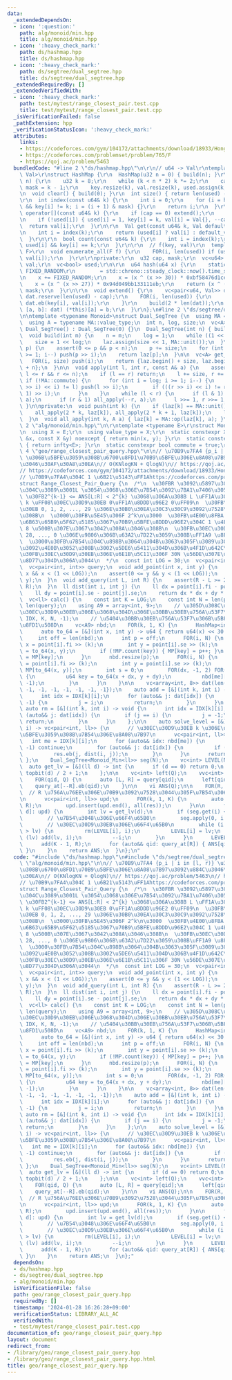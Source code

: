 ```yaml
---
data:
  _extendedDependsOn:
  - icon: ':question:'
    path: alg/monoid/min.hpp
    title: alg/monoid/min.hpp
  - icon: ':heavy_check_mark:'
    path: ds/hashmap.hpp
    title: ds/hashmap.hpp
  - icon: ':heavy_check_mark:'
    path: ds/segtree/dual_segtree.hpp
    title: ds/segtree/dual_segtree.hpp
  _extendedRequiredBy: []
  _extendedVerifiedWith:
  - icon: ':heavy_check_mark:'
    path: test/mytest/range_closest_pair.test.cpp
    title: test/mytest/range_closest_pair.test.cpp
  _isVerificationFailed: false
  _pathExtension: hpp
  _verificationStatusIcon: ':heavy_check_mark:'
  attributes:
    links:
    - https://codeforces.com/gym/104172/attachments/download/18933/Hong_Kong_Tutorial.pdf
    - https://codeforces.com/problemset/problem/765/F
    - https://qoj.ac/problem/5463
  bundledCode: "#line 2 \"ds/hashmap.hpp\"\n\r\n// u64 -> Val\r\ntemplate <typename\
    \ Val>\r\nstruct HashMap {\r\n  HashMap(u32 n = 0) { build(n); }\r\n  void build(u32\
    \ n) {\r\n    u32 k = 8;\r\n    while (k < n * 2) k *= 2;\r\n    cap = k / 2,\
    \ mask = k - 1;\r\n    key.resize(k), val.resize(k), used.assign(k, 0);\r\n  }\r\
    \n  void clear() { build(0); }\r\n  int size() { return len(used) - cap; }\r\n\
    \r\n  int index(const u64& k) {\r\n    int i = 0;\r\n    for (i = hash(k); used[i]\
    \ && key[i] != k; i = (i + 1) & mask) {}\r\n    return i;\r\n  }\r\n\r\n  Val&\
    \ operator[](const u64& k) {\r\n    if (cap == 0) extend();\r\n    int i = index(k);\r\
    \n    if (!used[i]) { used[i] = 1, key[i] = k, val[i] = Val{}, --cap; }\r\n  \
    \  return val[i];\r\n  }\r\n\r\n  Val get(const u64& k, Val default_value) {\r\
    \n    int i = index(k);\r\n    return (used[i] ? val[i] : default_value);\r\n\
    \  }\r\n\r\n  bool count(const u64& k) {\r\n    int i = index(k);\r\n    return\
    \ used[i] && key[i] == k;\r\n  }\r\n\r\n  // f(key, val)\r\n  template <typename\
    \ F>\r\n  void enumerate_all(F f) {\r\n    FOR(i, len(used)) if (used[i]) f(key[i],\
    \ val[i]);\r\n  }\r\n\r\nprivate:\r\n  u32 cap, mask;\r\n  vc<u64> key;\r\n  vc<Val>\
    \ val;\r\n  vc<bool> used;\r\n\r\n  u64 hash(u64 x) {\r\n    static const u64\
    \ FIXED_RANDOM\r\n        = std::chrono::steady_clock::now().time_since_epoch().count();\r\
    \n    x += FIXED_RANDOM;\r\n    x = (x ^ (x >> 30)) * 0xbf58476d1ce4e5b9;\r\n\
    \    x = (x ^ (x >> 27)) * 0x94d049bb133111eb;\r\n    return (x ^ (x >> 31)) &\
    \ mask;\r\n  }\r\n\r\n  void extend() {\r\n    vc<pair<u64, Val>> dat;\r\n   \
    \ dat.reserve(len(used) - cap);\r\n    FOR(i, len(used)) {\r\n      if (used[i])\
    \ dat.eb(key[i], val[i]);\r\n    }\r\n    build(2 * len(dat));\r\n    for (auto&\
    \ [a, b]: dat) (*this)[a] = b;\r\n  }\r\n};\n#line 2 \"ds/segtree/dual_segtree.hpp\"\
    \n\ntemplate <typename Monoid>\nstruct Dual_SegTree {\n  using MA = Monoid;\n\
    \  using A = typename MA::value_type;\n  int n, log, size;\n  vc<A> laz;\n\n \
    \ Dual_SegTree() : Dual_SegTree(0) {}\n  Dual_SegTree(int n) { build(n); }\n\n\
    \  void build(int m) {\n    n = m;\n    log = 1;\n    while ((1 << log) < n) ++log;\n\
    \    size = 1 << log;\n    laz.assign(size << 1, MA::unit());\n  }\n\n  A get(int\
    \ p) {\n    assert(0 <= p && p < n);\n    p += size;\n    for (int i = log; i\
    \ >= 1; i--) push(p >> i);\n    return laz[p];\n  }\n\n  vc<A> get_all() {\n \
    \   FOR(i, size) push(i);\n    return {laz.begin() + size, laz.begin() + size\
    \ + n};\n  }\n\n  void apply(int l, int r, const A& a) {\n    assert(0 <= l &&\
    \ l <= r && r <= n);\n    if (l == r) return;\n    l += size, r += size;\n   \
    \ if (!MA::commute) {\n      for (int i = log; i >= 1; i--) {\n        if (((l\
    \ >> i) << i) != l) push(l >> i);\n        if (((r >> i) << i) != r) push((r -\
    \ 1) >> i);\n      }\n    }\n    while (l < r) {\n      if (l & 1) all_apply(l++,\
    \ a);\n      if (r & 1) all_apply(--r, a);\n      l >>= 1, r >>= 1;\n    }\n \
    \ }\n\nprivate:\n  void push(int k) {\n    if (laz[k] == MA::unit()) return;\n\
    \    all_apply(2 * k, laz[k]), all_apply(2 * k + 1, laz[k]);\n    laz[k] = MA::unit();\n\
    \  }\n  void all_apply(int k, A a) { laz[k] = MA::op(laz[k], a); }\n};\n#line\
    \ 2 \"alg/monoid/min.hpp\"\n\r\ntemplate <typename E>\r\nstruct Monoid_Min {\r\
    \n  using X = E;\r\n  using value_type = X;\r\n  static constexpr X op(const X\
    \ &x, const X &y) noexcept { return min(x, y); }\r\n  static constexpr X unit()\
    \ { return infty<E>; }\r\n  static constexpr bool commute = true;\r\n};\r\n#line\
    \ 4 \"geo/range_closest_pair_query.hpp\"\n\n// \u70B9\u7FA4 {p_i | i in [l, r)}\
    \ \u306B\u5BFE\u3059\u308B\u6700\u8FD1\u70B9\u5BFE\u306E\u8A08\u7B97\u3092\u884C\
    \u3046\u30AF\u30A8\u30EA\n// O(KNlogKN + QlogN)\n// https://qoj.ac/problem/5463\n\
    // https://codeforces.com/gym/104172/attachments/download/18933/Hong_Kong_Tutorial.pdf\n\
    // \u70B9\u7FA4\u304C 1 \u6B21\u5143\uFF1Ahttps://codeforces.com/problemset/problem/765/F\n\
    struct Range_Closest_Pair_Query {\n  /*\n  \u30FBR \u3092\u5897\u3084\u3057\u306A\
    \u304C\u3089\u3001L \u3054\u3068\u306E\u7B54\u3092\u7BA1\u7406\u3059\u308B\n \
    \ \u30FB2^{k-1} <= ANS[L:R] < 2^{k} \u3068\u306A\u308B L \uFF1A\u30EC\u30D9\u30EB\
    \ k \uFF08\u30EC\u30D9\u30EB 0\uFF1A\u8DDD\u96E2 0\uFF09\n  \u30FB\u30EC\u30D9\
    \u30EB 0, 1, 2, ..., 29 \u306E\u30B0\u30EA\u30C3\u30C9\u3092\u7528\u610F\u3059\
    \u308B\n  \u3000\u30FB\u5E45\u306F 2^k\n\u3000  \u30FB\u4E00\u8FBA 1.99 \u306E\
    \u6B63\u65B9\u5F62\u5185\u3067\u70B9\u5BFE\u8DDD\u96E2\u304C 1 \u4EE5\u4E0A \u2192\
    \ 8 \u500B\u307E\u3067\u3042\u308A\u3046\u308B\n  \u30FB\u30EC\u30D9\u30EB 29,\
    \ 28, ..., 0 \u306E\u9806\u306B\u63A2\u7D22\u3059\u308B\uFF1A9 \u8FD1\u508D\n\
    \  \u3000\u30FB\u7B54\u304C\u898B\u3064\u304B\u3063\u305F\u3089\u30EC\u30D9\u30EB\
    \u3092\u4E0B\u3052\u308B\u3002\u5DE6\u5411\u304D\u306B\u4F1D\u642C\u3002\n  \u3000\
    \u30FB\u30EC\u30D9\u30EB\u306E\u6E1B\u5C11\u306F 30N \u56DE\u307E\u3067\u3057\u304B\
    \u8D77\u304D\u306A\u3044\n  */\n  const int LOG = 30;\n  vc<pair<int, int>> point;\n\
    \  vc<pair<int, int>> query;\n  void add_point(int x, int y) {\n    assert(0 <=\
    \ x && x < (1 << LOG));\n    assert(0 <= y && y < (1 << LOG));\n    point.eb(x,\
    \ y);\n  }\n  void add_query(int L, int R) {\n    assert(R - L >= 2);\n    query.eb(L,\
    \ R);\n  }\n  ll dist(int i, int j) {\n    ll dx = point[i].fi - point[j].fi;\n\
    \    ll dy = point[i].se - point[j].se;\n    return dx * dx + dy * dy;\n  }\n\n\
    \  vc<ll> calc() {\n    const int K = LOG;\n    const int N = len(point), Q =\
    \ len(query);\n    using A9 = array<int, 9>;\n    // \u305D\u308C\u305E\u308C\u306E\
    \u30EC\u30D9\u30EB\u306E\u3068\u304D\u306E\u30BB\u30EB\u756A\u53F7\n    vv(int,\
    \ IDX, K, N, -1);\n    // \u5404\u30BB\u30EB\u756A\u53F7\u306B\u5BFE\u3059\u308B\
    \u8FD1\u508D\n    vc<A9> nbd;\n    FOR(k, 1, K) {\n      HashMap<int> MP(N);\n\
    \      auto to_64 = [&](int x, int y) -> u64 { return u64(x) << 30 | y; };\n \
    \     int off = len(nbd);\n      int p = off;\n      FOR(i, N) {\n        int\
    \ x = point[i].fi >> (k);\n        int y = point[i].se >> (k);\n        u64 key\
    \ = to_64(x, y);\n        if (!MP.count(key)) { MP[key] = p++; }\n        IDX[k][i]\
    \ = MP[key];\n      }\n      nbd.resize(p);\n      FOR(i, N) {\n        int x\
    \ = point[i].fi >> (k);\n        int y = point[i].se >> (k);\n        int me =\
    \ MP[to_64(x, y)];\n        int s = 0;\n        FOR(dx, -1, 2) FOR(dy, -1, 2)\
    \ {\n          u64 key = to_64(x + dx, y + dy);\n          nbd[me][s++] = MP.get(key,\
    \ -1);\n        }\n      }\n    }\n\n    vc<array<int, 8>> dat(len(nbd), {-1,\
    \ -1, -1, -1, -1, -1, -1, -1});\n    auto add = [&](int k, int i) -> void {\n\
    \      int idx = IDX[k][i];\n      for (auto&& j: dat[idx]) {\n        if (j ==\
    \ -1) {\n          j = i;\n          return;\n        }\n      }\n    };\n   \
    \ auto rm = [&](int k, int i) -> void {\n      int idx = IDX[k][i];\n      for\
    \ (auto&& j: dat[idx]) {\n        if (j == i) {\n          j = -1;\n         \
    \ return;\n        }\n      }\n    };\n\n    auto solve_level = [&](int k, int\
    \ i) -> vc<pair<int, ll>> {\n      // \u30EC\u30D9\u30EB k \u306E\u70B9\u7FA4\u306B\
    \u5BFE\u3059\u308B\u7B54\u306E\u8A08\u7B97\n      vc<pair<int, ll>> res;\n   \
    \   int me = IDX[k][i];\n      for (auto&& idx: nbd[me]) {\n        if (idx ==\
    \ -1) continue;\n        for (auto&& j: dat[idx]) {\n          if (j == -1) continue;\n\
    \          res.eb(j, dist(i, j));\n        }\n      }\n      return res;\n   \
    \ };\n    Dual_SegTree<Monoid_Min<ll>> seg(N);\n    vc<int> LEVEL(N, -1);\n  \
    \  auto get_lv = [&](ll d) -> int {\n      if (d == 0) return 0;\n      return\
    \ topbit(d) / 2 + 1;\n    };\n\n    vc<int> left(Q);\n    vvc<int> query_at(N);\n\
    \    FOR(qid, Q) {\n      auto [L, R] = query[qid];\n      left[qid] = L;\n  \
    \    query_at[--R].eb(qid);\n    }\n\n    vi ANS(Q);\n\n    FOR(R, N) {\n    \
    \  // R \u756A\u76EE\u306E\u70B9\u3092\u7528\u3044\u305F\u7B54\u306E\u66F4\u65B0\
    \n      vc<pair<int, ll>> upd;\n      FOR(k, 1, K) {\n        auto res = solve_level(k,\
    \ R);\n        upd.insert(upd.end(), all(res));\n      }\n\n      for (auto [i,\
    \ d]: upd) {\n        int lv = get_lv(d);\n        if (seg.get(i) < d) continue;\n\
    \        // \u7B54\u3048\u306E\u66F4\u65B0\n        seg.apply(0, i + 1, d);\n\
    \        // \u30EC\u30D9\u30EB\u306E\u66F4\u65B0\n        while (i >= 0 && LEVEL[i]\
    \ > lv) {\n          rm(LEVEL[i], i);\n          LEVEL[i] = lv;\n          if\
    \ (lv) add(lv, i);\n          --i;\n        }\n      }\n      LEVEL[R] = K - 1;\n\
    \      add(K - 1, R);\n      for (auto&& qid: query_at[R]) { ANS[qid] = seg.get(left[qid]);\
    \ }\n    }\n    return ANS;\n  }\n};\n"
  code: "#include \"ds/hashmap.hpp\"\n#include \"ds/segtree/dual_segtree.hpp\"\n#include\
    \ \"alg/monoid/min.hpp\"\n\n// \u70B9\u7FA4 {p_i | i in [l, r)} \u306B\u5BFE\u3059\
    \u308B\u6700\u8FD1\u70B9\u5BFE\u306E\u8A08\u7B97\u3092\u884C\u3046\u30AF\u30A8\
    \u30EA\n// O(KNlogKN + QlogN)\n// https://qoj.ac/problem/5463\n// https://codeforces.com/gym/104172/attachments/download/18933/Hong_Kong_Tutorial.pdf\n\
    // \u70B9\u7FA4\u304C 1 \u6B21\u5143\uFF1Ahttps://codeforces.com/problemset/problem/765/F\n\
    struct Range_Closest_Pair_Query {\n  /*\n  \u30FBR \u3092\u5897\u3084\u3057\u306A\
    \u304C\u3089\u3001L \u3054\u3068\u306E\u7B54\u3092\u7BA1\u7406\u3059\u308B\n \
    \ \u30FB2^{k-1} <= ANS[L:R] < 2^{k} \u3068\u306A\u308B L \uFF1A\u30EC\u30D9\u30EB\
    \ k \uFF08\u30EC\u30D9\u30EB 0\uFF1A\u8DDD\u96E2 0\uFF09\n  \u30FB\u30EC\u30D9\
    \u30EB 0, 1, 2, ..., 29 \u306E\u30B0\u30EA\u30C3\u30C9\u3092\u7528\u610F\u3059\
    \u308B\n  \u3000\u30FB\u5E45\u306F 2^k\n\u3000  \u30FB\u4E00\u8FBA 1.99 \u306E\
    \u6B63\u65B9\u5F62\u5185\u3067\u70B9\u5BFE\u8DDD\u96E2\u304C 1 \u4EE5\u4E0A \u2192\
    \ 8 \u500B\u307E\u3067\u3042\u308A\u3046\u308B\n  \u30FB\u30EC\u30D9\u30EB 29,\
    \ 28, ..., 0 \u306E\u9806\u306B\u63A2\u7D22\u3059\u308B\uFF1A9 \u8FD1\u508D\n\
    \  \u3000\u30FB\u7B54\u304C\u898B\u3064\u304B\u3063\u305F\u3089\u30EC\u30D9\u30EB\
    \u3092\u4E0B\u3052\u308B\u3002\u5DE6\u5411\u304D\u306B\u4F1D\u642C\u3002\n  \u3000\
    \u30FB\u30EC\u30D9\u30EB\u306E\u6E1B\u5C11\u306F 30N \u56DE\u307E\u3067\u3057\u304B\
    \u8D77\u304D\u306A\u3044\n  */\n  const int LOG = 30;\n  vc<pair<int, int>> point;\n\
    \  vc<pair<int, int>> query;\n  void add_point(int x, int y) {\n    assert(0 <=\
    \ x && x < (1 << LOG));\n    assert(0 <= y && y < (1 << LOG));\n    point.eb(x,\
    \ y);\n  }\n  void add_query(int L, int R) {\n    assert(R - L >= 2);\n    query.eb(L,\
    \ R);\n  }\n  ll dist(int i, int j) {\n    ll dx = point[i].fi - point[j].fi;\n\
    \    ll dy = point[i].se - point[j].se;\n    return dx * dx + dy * dy;\n  }\n\n\
    \  vc<ll> calc() {\n    const int K = LOG;\n    const int N = len(point), Q =\
    \ len(query);\n    using A9 = array<int, 9>;\n    // \u305D\u308C\u305E\u308C\u306E\
    \u30EC\u30D9\u30EB\u306E\u3068\u304D\u306E\u30BB\u30EB\u756A\u53F7\n    vv(int,\
    \ IDX, K, N, -1);\n    // \u5404\u30BB\u30EB\u756A\u53F7\u306B\u5BFE\u3059\u308B\
    \u8FD1\u508D\n    vc<A9> nbd;\n    FOR(k, 1, K) {\n      HashMap<int> MP(N);\n\
    \      auto to_64 = [&](int x, int y) -> u64 { return u64(x) << 30 | y; };\n \
    \     int off = len(nbd);\n      int p = off;\n      FOR(i, N) {\n        int\
    \ x = point[i].fi >> (k);\n        int y = point[i].se >> (k);\n        u64 key\
    \ = to_64(x, y);\n        if (!MP.count(key)) { MP[key] = p++; }\n        IDX[k][i]\
    \ = MP[key];\n      }\n      nbd.resize(p);\n      FOR(i, N) {\n        int x\
    \ = point[i].fi >> (k);\n        int y = point[i].se >> (k);\n        int me =\
    \ MP[to_64(x, y)];\n        int s = 0;\n        FOR(dx, -1, 2) FOR(dy, -1, 2)\
    \ {\n          u64 key = to_64(x + dx, y + dy);\n          nbd[me][s++] = MP.get(key,\
    \ -1);\n        }\n      }\n    }\n\n    vc<array<int, 8>> dat(len(nbd), {-1,\
    \ -1, -1, -1, -1, -1, -1, -1});\n    auto add = [&](int k, int i) -> void {\n\
    \      int idx = IDX[k][i];\n      for (auto&& j: dat[idx]) {\n        if (j ==\
    \ -1) {\n          j = i;\n          return;\n        }\n      }\n    };\n   \
    \ auto rm = [&](int k, int i) -> void {\n      int idx = IDX[k][i];\n      for\
    \ (auto&& j: dat[idx]) {\n        if (j == i) {\n          j = -1;\n         \
    \ return;\n        }\n      }\n    };\n\n    auto solve_level = [&](int k, int\
    \ i) -> vc<pair<int, ll>> {\n      // \u30EC\u30D9\u30EB k \u306E\u70B9\u7FA4\u306B\
    \u5BFE\u3059\u308B\u7B54\u306E\u8A08\u7B97\n      vc<pair<int, ll>> res;\n   \
    \   int me = IDX[k][i];\n      for (auto&& idx: nbd[me]) {\n        if (idx ==\
    \ -1) continue;\n        for (auto&& j: dat[idx]) {\n          if (j == -1) continue;\n\
    \          res.eb(j, dist(i, j));\n        }\n      }\n      return res;\n   \
    \ };\n    Dual_SegTree<Monoid_Min<ll>> seg(N);\n    vc<int> LEVEL(N, -1);\n  \
    \  auto get_lv = [&](ll d) -> int {\n      if (d == 0) return 0;\n      return\
    \ topbit(d) / 2 + 1;\n    };\n\n    vc<int> left(Q);\n    vvc<int> query_at(N);\n\
    \    FOR(qid, Q) {\n      auto [L, R] = query[qid];\n      left[qid] = L;\n  \
    \    query_at[--R].eb(qid);\n    }\n\n    vi ANS(Q);\n\n    FOR(R, N) {\n    \
    \  // R \u756A\u76EE\u306E\u70B9\u3092\u7528\u3044\u305F\u7B54\u306E\u66F4\u65B0\
    \n      vc<pair<int, ll>> upd;\n      FOR(k, 1, K) {\n        auto res = solve_level(k,\
    \ R);\n        upd.insert(upd.end(), all(res));\n      }\n\n      for (auto [i,\
    \ d]: upd) {\n        int lv = get_lv(d);\n        if (seg.get(i) < d) continue;\n\
    \        // \u7B54\u3048\u306E\u66F4\u65B0\n        seg.apply(0, i + 1, d);\n\
    \        // \u30EC\u30D9\u30EB\u306E\u66F4\u65B0\n        while (i >= 0 && LEVEL[i]\
    \ > lv) {\n          rm(LEVEL[i], i);\n          LEVEL[i] = lv;\n          if\
    \ (lv) add(lv, i);\n          --i;\n        }\n      }\n      LEVEL[R] = K - 1;\n\
    \      add(K - 1, R);\n      for (auto&& qid: query_at[R]) { ANS[qid] = seg.get(left[qid]);\
    \ }\n    }\n    return ANS;\n  }\n};"
  dependsOn:
  - ds/hashmap.hpp
  - ds/segtree/dual_segtree.hpp
  - alg/monoid/min.hpp
  isVerificationFile: false
  path: geo/range_closest_pair_query.hpp
  requiredBy: []
  timestamp: '2024-01-28 16:26:28+09:00'
  verificationStatus: LIBRARY_ALL_AC
  verifiedWith:
  - test/mytest/range_closest_pair.test.cpp
documentation_of: geo/range_closest_pair_query.hpp
layout: document
redirect_from:
- /library/geo/range_closest_pair_query.hpp
- /library/geo/range_closest_pair_query.hpp.html
title: geo/range_closest_pair_query.hpp
---
```

